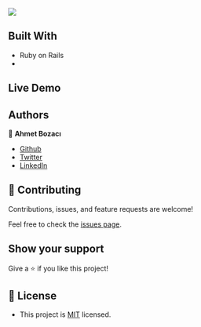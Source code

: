 [![](https://img.shields.io/badge/Microverse-blueviolet)](https://www.microverse.org/?grsf=04r25h)


## Built With
- Ruby on Rails
- 
## Live Demo



## Authors

👤 **Ahmet Bozacı**
- [Github](https://github.com/ahmetbozaci)
- [Twitter](https://twitter.com/ahmtbozaci)
- [LinkedIn](https://www.linkedin.com/in/ahmetbozaci/)




## 🤝 Contributing

Contributions, issues, and feature requests are welcome!

Feel free to check the [issues page](../../issues/).

## Show your support

Give a ⭐️ if you like this project!



## 📝 License

* This project is [MIT](./LICENSE) licensed.
